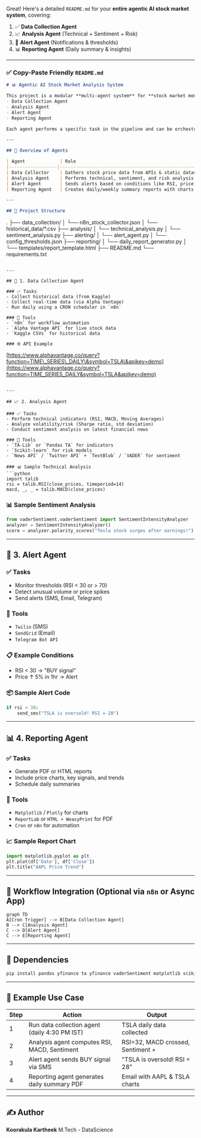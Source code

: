 Great! Here's a detailed `README.md` for your **entire agentic AI stock market system**, covering:

1. ✅ **Data Collection Agent**
2. 📈 **Analysis Agent** (Technical + Sentiment + Risk)
3. 🚨 **Alert Agent** (Notifications & thresholds)
4. 📊 **Reporting Agent** (Daily summary & insights)

---

### ✅ Copy-Paste Friendly `README.md`

```markdown
# 📊 Agentic AI Stock Market Analysis System

This project is a modular **multi-agent system** for **stock market monitoring and analysis** using real-time APIs and historical datasets. It consists of four specialized agents:  
- Data Collection Agent  
- Analysis Agent  
- Alert Agent  
- Reporting Agent  

Each agent performs a specific task in the pipeline and can be orchestrated via tools like `n8n`, `asyncio`, or microservices.

---

## 🚀 Overview of Agents

| Agent             | Role                                                        | Tools Used                    |
|------------------|-------------------------------------------------------------|-------------------------------|
| Data Collector    | Gathers stock price data from APIs & static datasets        | n8n, Alpha Vantage, Kaggle    |
| Analysis Agent    | Performs technical, sentiment, and risk analysis            | Python, TA-Lib, Scikit-learn |
| Alert Agent       | Sends alerts based on conditions like RSI, price spikes     | Twilio, SendGrid, Telegram    |
| Reporting Agent   | Creates daily/weekly summary reports with charts & signals  | Matplotlib, Pandas, HTML/PDF  |

---

## 📁 Project Structure

```

.
├── data\_collection/
│   └── n8n\_stock\_collector.json
│   └── historical\_data/\*.csv
├── analysis/
│   └── technical\_analysis.py
│   └── sentiment\_analysis.py
├── alerting/
│   └── alert\_agent.py
│   └── config\_thresholds.json
├── reporting/
│   └── daily\_report\_generator.py
│   └── templates/report\_template.html
├── README.md
└── requirements.txt

```

---

## 🔁 1. Data Collection Agent

### ✅ Tasks
- Collect historical data (from Kaggle)
- Collect real-time data (via Alpha Vantage)
- Run daily using a CRON scheduler in `n8n`

### 🔧 Tools
- `n8n` for workflow automation
- `Alpha Vantage API` for live stock data
- `Kaggle CSVs` for historical data

### 🌐 API Example
```

[https://www.alphavantage.co/query?function=TIME\_SERIES\_DAILY\&symbol=TSLA\&apikey=demo](https://www.alphavantage.co/query?function=TIME_SERIES_DAILY&symbol=TSLA&apikey=demo)

````

---

## 📈 2. Analysis Agent

### ✅ Tasks
- Perform technical indicators (RSI, MACD, Moving Averages)
- Analyze volatility/risk (Sharpe ratio, std deviation)
- Conduct sentiment analysis on latest financial news

### 🔧 Tools
- `TA-Lib` or `Pandas TA` for indicators
- `Scikit-learn` for risk models
- `News API` / `Twitter API` + `TextBlob` / `VADER` for sentiment

### 📊 Sample Technical Analysis
```python
import talib
rsi = talib.RSI(close_prices, timeperiod=14)
macd, _, _ = talib.MACD(close_prices)
````

### 📊 Sample Sentiment Analysis

```python
from vaderSentiment.vaderSentiment import SentimentIntensityAnalyzer
analyzer = SentimentIntensityAnalyzer()
score = analyzer.polarity_scores("Tesla stock surges after earnings!")
```

---

## 🚨 3. Alert Agent

### ✅ Tasks

* Monitor thresholds (RSI < 30 or > 70)
* Detect unusual volume or price spikes
* Send alerts (SMS, Email, Telegram)

### 🔧 Tools

* `Twilio` (SMS)
* `SendGrid` (Email)
* `Telegram Bot API`

### 📋 Example Conditions

* RSI < 30 → "BUY signal"
* Price ↑ 5% in 1hr → Alert

### 📦 Sample Alert Code

```python
if rsi < 30:
    send_sms("TSLA is oversold! RSI = 28")
```

---

## 📊 4. Reporting Agent

### ✅ Tasks

* Generate PDF or HTML reports
* Include price charts, key signals, and trends
* Schedule daily summaries

### 🔧 Tools

* `Matplotlib` / `Plotly` for charts
* `ReportLab` or `HTML + WeasyPrint` for PDF
* `Cron` or `n8n` for automation

### 📈 Sample Report Chart

```python
import matplotlib.pyplot as plt
plt.plot(df['Date'], df['Close'])
plt.title("AAPL Price Trend")
```

---

## 🔄 Workflow Integration (Optional via `n8n` or Async App)

```mermaid
graph TD
A[Cron Trigger] --> B[Data Collection Agent]
B --> C[Analysis Agent]
C --> D[Alert Agent]
C --> E[Reporting Agent]
```

---

## 📌 Dependencies

```bash
pip install pandas yfinance ta yfinance vaderSentiment matplotlib scikit-learn twilio sendgrid
```

---

## 📅 Example Use Case

| Step | Action                                        | Output                            |
| ---- | --------------------------------------------- | --------------------------------- |
| 1    | Run data collection agent (daily 4:30 PM IST) | TSLA daily data collected         |
| 2    | Analysis agent computes RSI, MACD, Sentiment  | RSI=32, MACD crossed, Sentiment + |
| 3    | Alert agent sends BUY signal via SMS          | "TSLA is oversold! RSI = 28"      |
| 4    | Reporting agent generates daily summary PDF   | Email with AAPL & TSLA charts     |

---

## ✍️ Author

**Koorakula Kartheek**
M.Tech - DataScience


